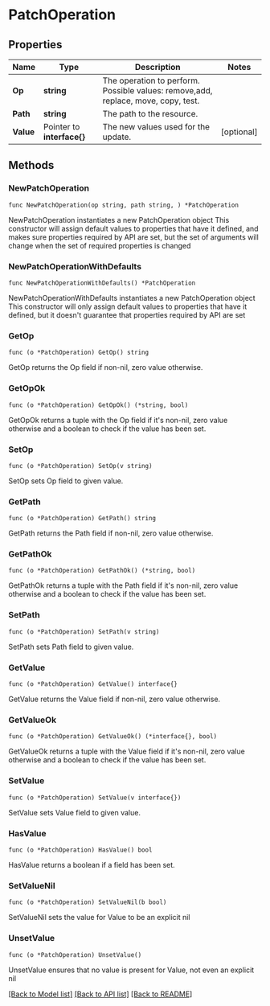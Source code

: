 # PatchOperation

## Properties

Name | Type | Description | Notes
------------ | ------------- | ------------- | -------------
**Op** | **string** | The operation to perform. Possible values: remove,add, replace, move, copy, test. | 
**Path** | **string** | The path to the resource. | 
**Value** | Pointer to **interface{}** | The new values used for the update. | [optional] 

## Methods

### NewPatchOperation

`func NewPatchOperation(op string, path string, ) *PatchOperation`

NewPatchOperation instantiates a new PatchOperation object
This constructor will assign default values to properties that have it defined,
and makes sure properties required by API are set, but the set of arguments
will change when the set of required properties is changed

### NewPatchOperationWithDefaults

`func NewPatchOperationWithDefaults() *PatchOperation`

NewPatchOperationWithDefaults instantiates a new PatchOperation object
This constructor will only assign default values to properties that have it defined,
but it doesn't guarantee that properties required by API are set

### GetOp

`func (o *PatchOperation) GetOp() string`

GetOp returns the Op field if non-nil, zero value otherwise.

### GetOpOk

`func (o *PatchOperation) GetOpOk() (*string, bool)`

GetOpOk returns a tuple with the Op field if it's non-nil, zero value otherwise
and a boolean to check if the value has been set.

### SetOp

`func (o *PatchOperation) SetOp(v string)`

SetOp sets Op field to given value.


### GetPath

`func (o *PatchOperation) GetPath() string`

GetPath returns the Path field if non-nil, zero value otherwise.

### GetPathOk

`func (o *PatchOperation) GetPathOk() (*string, bool)`

GetPathOk returns a tuple with the Path field if it's non-nil, zero value otherwise
and a boolean to check if the value has been set.

### SetPath

`func (o *PatchOperation) SetPath(v string)`

SetPath sets Path field to given value.


### GetValue

`func (o *PatchOperation) GetValue() interface{}`

GetValue returns the Value field if non-nil, zero value otherwise.

### GetValueOk

`func (o *PatchOperation) GetValueOk() (*interface{}, bool)`

GetValueOk returns a tuple with the Value field if it's non-nil, zero value otherwise
and a boolean to check if the value has been set.

### SetValue

`func (o *PatchOperation) SetValue(v interface{})`

SetValue sets Value field to given value.

### HasValue

`func (o *PatchOperation) HasValue() bool`

HasValue returns a boolean if a field has been set.

### SetValueNil

`func (o *PatchOperation) SetValueNil(b bool)`

 SetValueNil sets the value for Value to be an explicit nil

### UnsetValue
`func (o *PatchOperation) UnsetValue()`

UnsetValue ensures that no value is present for Value, not even an explicit nil

[[Back to Model list]](../README.md#documentation-for-models) [[Back to API list]](../README.md#documentation-for-api-endpoints) [[Back to README]](../README.md)


